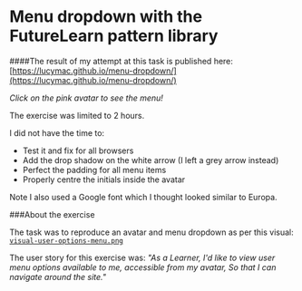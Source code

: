 Menu dropdown with the FutureLearn pattern library
==================================================

####The result of my attempt at this task is published here: [https://lucymac.github.io/menu-dropdown/](https://lucymac.github.io/menu-dropdown/)

*Click on the pink avatar to see the menu!*


The exercise was limited to 2 hours.

I did not have the time to:

* Test it and fix for all browsers
* Add the drop shadow on the white arrow (I left a grey arrow instead)
* Perfect the padding for all menu items 
* Properly centre the initials inside the avatar

Note I also used a Google font which I thought looked similar to Europa.


###About the exercise

The task was to reproduce an avatar and menu dropdown as per this visual: [`visual-user-options-menu.png`](visuals/visual-user-options-menu.png)

The user story for this exercise was: *"As a Learner, I'd like to view user menu options available to me, accessible from my avatar, So that I can navigate around the site."*